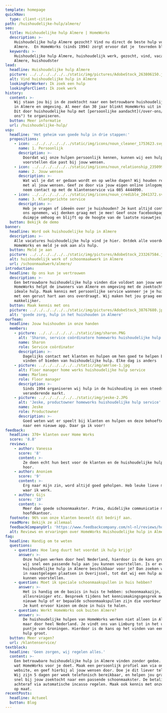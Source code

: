 ```yaml
---
template: homepage
quickNav:
  type: client-cities
path: /huishoudelijke-hulp/almere/
seo:
  title: Huishoudelijke hulp Almere | HomeWorks
  description: >-
    Huishoudelijke hulp Almere gezocht? Vind nu direct de beste hulp voor jou in
    Almere.  En HomeWorks (sinds 1994) zorgt ervoor dat je  tevreden blijft .
  keywords: >-
    Huishoudelijke hulp Almere, huishoudelijk werk, gezocht, vind, vacatures
    Almere, huishoudster
lead:
  headline: Huishoudelijke hulp Almere
  picture: ../../../../../../static/img/pictures/AdobeStock_263806150.jpg
  alt: Vind huishoudelijke hulp in Almere
  lookingForWorker: Ik zoek een hulp
  lookingForClient: Ik zoek werk
history:
  content: >-
    Wij staan jou bij in de zoektocht naar een betrouwbare huishoudelijke hulp
    in Almere en omgeving. Al meer dan 30 jaar blinkt HomeWorks uit in haar vak.
    Dit door huishoudelijke hulp met [persoonlijke aandacht](/over-ons/ "Over
    ons") te organiseren.
  button: Meer informatie
  url: /huishoudelijke-hulp/
usp:
  headline: 'Het geheim van goede hulp in drie stappen:'
  propositions:
    - icon: ../../../../../../static/img/icons/noun_cleaner_1753623.svg
      name: 1. Persoonlijk
      description: >-
        Doordat wij onze hulpen persoonlijk kennen, kunnen wij een hulp aan je
        voorstellen die past bij jouw wensen. 
    - icon: ../../../../../../static/img/icons/noun_relationship_2350997.svg
      name: 2. Jouw wensen
      description: >-
        Wat wil je dat er gedaan wordt en op welke dagen? Wij houden rekening
        met al jouw wensen. Geef ze door via jouw eigen online inlogomgeving of
        neem contact op met de klantenservice via 085 4444090.
    - icon: ../../../../../../static/img/icons/noun_credible_2041372.svg
      name: 3. Klantgerichte service
      description: >-
        Heb je vragen of ideeën over je huishouden? Je kunt altijd contact met
        ons opnemen, wij denken graag met je mee! Geef onze facebookpagina een
        duimpje omhoog en blijft op de hoogte van de laatste nieuwtjes. 
  button: Bekijk de demo
banner:
  headline: Word ook huishoudelijke hulp in Almere
  description: >-
    Alle vacatures huishoudelijke hulp vind je hier. Ontdek alle voordelen van
    HomeWorks en meld je ook aan als hulp.
  button: Meld je aan
  picture: ../../../../../../static/img/pictures/AdobeStock_233267584.jpg
  alt: huishoudelijk werk of schoonmaakwerk in Almere
  url: /schoonmaakwerk/almere/
introduction:
  headline: Op ons kun je vertrouwen
  description: >-
    Een betrouwbare huishoudelijke hulp vinden die voldoet aan jouw wensen.
    HomeWorks helpt de inwoners van Almere en omgeving met de zoektocht naar de
    ideale hulp. Maak kennis met persoonlijke service wanneer je je huishouden
    met een gerust hart aan ons overdraagt. Wij maken het jou graag een stukje
    makkelijker.
  button: Maak kennis met ons
  picture: ../../../../../../static/img/pictures/AdobeStock_38767680.jpg
  alt: 'goede zorg, hulp in het huishouden in Almere'
ourTeam:
  headline: Jouw huishouden in onze handen
  members:
    - picture: ../../../../../../static/img/sharon.PNG
      alt: 'Sharon, service coördinatore homeworks huishoudelijke hulp service'
      name: Sharon
      role: Service coördinator
      description: >-
        Dagelijks contact met klanten en hulpen om hen goed te helpen bij het
        vinden of bieden van huishoudelijke hulp. Elke dag is anders
    - picture: ../../../../../../static/img/amrloe-1.jpg
      alt: Floor manager home works huishoudelijke hulp service
      name: Marloes
      role: Floor manager
      description: >-
        Sinds 1994 organiseren wij hulp in de huishouding in een steeds
        veranderende markt.
    - picture: ../../../../../../static/img/jeske-2.JPG
      alt: 'Jeske, productowner homeworks huishoudelijke hulp service'
      name: Jeske
      role: Productowner
      description: >-
        Goed weten wat er speelt bij klanten en hulpen en deze behoefte vertalen
        naar een nieuwe app. Daar ga ik voor!
feedback:
  headline: 370+ klanten over Home Works
  score: '8.8'
  reviews:
    - author: Vanessa
      score: '8'
      content: >-
        Ze doen echt hun best voor de klanten en de huishoudelijke hulpen. Top
        hoor.
    - author: Anoniem
      score: '9'
      content: >-
        Erg naar mijn zin, word altijd goed geholpen. Heb leuke lieve mensen
        waar ik werk.
    - author: Gijs
      score: '10'
      content: >-
        Meer dan goede schoonmaakster. Prima, duidelijke communicatie met het
        hoofdkantoor.
  footnote: 96% van onze klanten beveelt dit bedrijf aan.
  readMore: Bekijk ze allemaal
  feedbackCompanyUrl: 'https://www.feedbackcompany.com/nl-nl/reviews/home-works/'
  alt: Reviews en ervaringen over HomeWorks Huishoudelijke hulp in Almere
faq:
  headline: Handig om te weten
  questions:
    - question: Hoe lang duurt het voordat ik hulp krijg?
      answer: >-
        Onze hulpen werken door heel Nederland, hierdoor is de kans groot dat
        wij snel een passende hulp aan jou kunnen voorstellen. Is er even geen
        huishoudelijke hulp in Almere beschikbaar voor je? Dan zoeken wij verder
        in naastgelegen plaatsen in Overijssel, tot dat wij een hulp aan jou
        kunnen voorstellen.
    - question: Moet ik speciale schoonmaakspullen in huis hebben?
      answer: >-
        Het is handig om de basics in huis te hebben: schoonmaakazijn, soda,
        allesreiniger etc. Bespreek tijdens het kennismakingsgesprek met jouw
        nieuwe hulp of er bepaalde schoonmaakspullen zijn die voorkeur hebben.
        Je kunt ervoor kiezen om deze in huis te halen.
    - question: Werkt HomeWorks ook buiten Almere?
      answer: >-
        De huishoudelijke hulpen van HomeWorks werken niet alleen in Almere,
        maar door heel Nederland. Je vindt ons van Limburg tot in het uiterste
        puntje van Groningen. Hierdoor is de kans op het vinden van een fijne
        hulp groot.
  button: Meer vragen?
  url: /klantenservice/
textblock:
  headline: 'Geen zorgen, wij regelen alles.'
  content: >-
    Een betrouwbare huishoudelijke hulp in Almere vinden zonder gedoe. Dit is
    wat HomeWorks voor je doet. Maak een persoonlijk profiel aan via onze
    website, en geef hierbij al jouw wensen door. Doe je dit liever telefonisch?
    Wij zijn 5 dagen per week telefonisch bereikbaar, en helpen jou graag en
    snel bij jouw zoektocht naar een passende schoonmaakster. De betaling kun
    achteraf via automatische incasso regelen. Maak ook kennis met onze service
    op maat. 
recentPosts:
  headline: Actueel
  button: Blog
---
```


